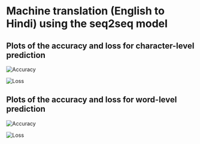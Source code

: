 # Machine translation (English to Hindi) using the seq2seq model

## Plots of the accuracy and loss for character-level prediction
![Accuracy](https://github.com/jackfrost1411/machine-translation-english-to-hindi/blob/master/charA.PNG?raw=true)

![Loss](https://github.com/jackfrost1411/machine-translation-english-to-hindi/blob/master/charL.PNG?raw=true)

## Plots of the accuracy and loss for word-level prediction
![Accuracy](https://github.com/jackfrost1411/machine-translation-english-to-hindi/blob/master/wordA.PNG?raw=true)

![Loss](https://github.com/jackfrost1411/machine-translation-english-to-hindi/blob/master/wordL.PNG?raw=true)
